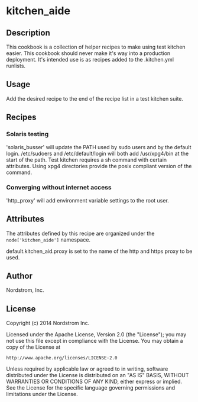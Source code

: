 # kitchen_aide

## Description

This cookbook is a collection of helper recipes to make using test kitchen
easier.  This cookbook should never make it's way into a production deployment.
It's intended use is as recipes added to the .kitchen.yml runlists.

## Usage

Add the desired recipe to the end of the recipe list in a test kitchen 
suite.

## Recipes

### Solaris testing
'solaris_busser' will update the PATH used by sudo users and by the default login.
/etc/sudoers and /etc/default/login will both add /usr/xpg4/bin at the start of
the path.  Test kitchen requires a sh command with certain attributes.  Using
xpg4 directories provide the posix compliant version of the command.

### Converging without internet access
'http_proxy' will add environment variable settings to the root user.

## Attributes

The attributes defined by this recipe are organized under the
`node['kitchen_aide']` namespace.

default.kitchen_aid.proxy is set to the name of the http and https proxy to be
used.  

## Author

Nordstrom, Inc.

## License

Copyright (c) 2014 Nordstrom Inc.

Licensed under the Apache License, Version 2.0 (the "License");
you may not use this file except in compliance with the License.
You may obtain a copy of the License at

    http://www.apache.org/licenses/LICENSE-2.0

Unless required by applicable law or agreed to in writing, software
distributed under the License is distributed on an "AS IS" BASIS,
WITHOUT WARRANTIES OR CONDITIONS OF ANY KIND, either express or implied.
See the License for the specific language governing permissions and
limitations under the License.

